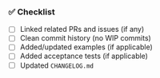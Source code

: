 ### ✅ Checklist

- [ ] Linked related PRs and issues (if any)  
- [ ] Clean commit history (no WIP commits)  
- [ ] Added/updated examples (if applicable)  
- [ ] Added acceptance tests (if applicable)  
- [ ] Updated `CHANGELOG.md`  
